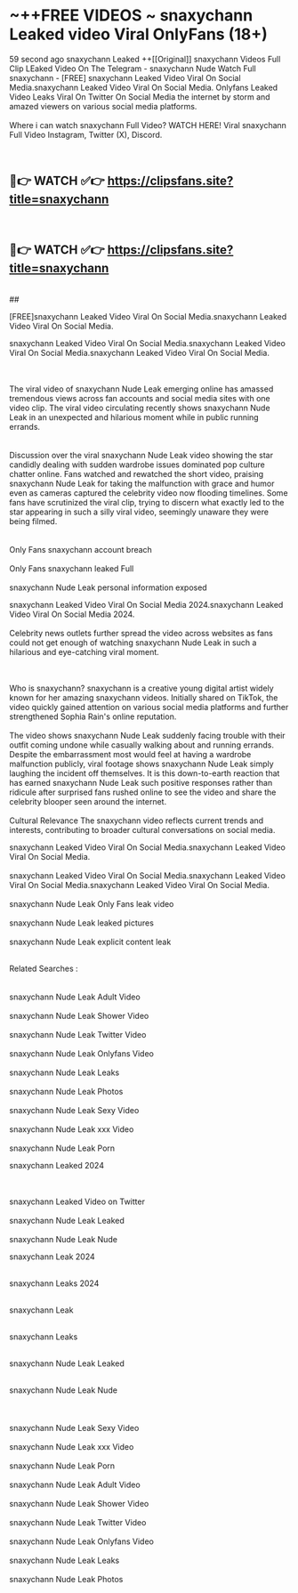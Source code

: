 # ~++FREE VIDEOS ~ snaxychann Leaked video Viral OnlyFans (18+)<br>


59 second ago snaxychann Leaked ++[[Original]] snaxychann Videos Full Clip LEaked Video On The Telegram  - snaxychann Nude  Watch Full snaxychann - [FREE] snaxychann Leaked Video Viral On Social Media.snaxychann Leaked Video Viral On Social Media.   Onlyfans Leaked Video Leaks Viral On Twitter On Social Media the internet by storm and amazed viewers on various social media platforms. <br><br>
Where i can watch snaxychann Full Video? WATCH HERE! Viral snaxychann Full Video Instagram, Twitter (X), Discord. <br>


 <br>

##  🔴👉 WATCH ✅👉  <a href="https://clipsfans.site?title=snaxychann&ref=git">https://clipsfans.site?title=snaxychann</a> <br>
  <br>

##  🔴👉 WATCH ✅👉  <a href="https://clipsfans.site?title=snaxychann&ref=git">https://clipsfans.site?title=snaxychann</a> <br>
  <br>
  ##



[FREE]snaxychann Leaked Video Viral On Social Media.snaxychann Leaked Video Viral On Social Media. <br>

snaxychann Leaked Video Viral On Social Media.snaxychann Leaked Video Viral On Social Media.snaxychann Leaked Video Viral On Social Media. <br>


  <br>

  <br>
The viral video of snaxychann Nude Leak emerging online has amassed tremendous views across fan accounts and social media sites with one video clip. The viral video circulating recently shows snaxychann Nude Leak in an unexpected and hilarious moment while in public running errands.<br>
<br>


<br>
Discussion over the viral snaxychann Nude Leak video showing the star candidly dealing with sudden wardrobe issues dominated pop culture chatter online. Fans watched and rewatched the short video, praising snaxychann Nude Leak for taking the malfunction with grace and humor even as cameras captured the celebrity video now flooding timelines. Some fans have scrutinized the viral clip, trying to discern what exactly led to the star appearing in such a silly viral video, seemingly unaware they were being filmed.<br>
<br>
<br> 
Only Fans snaxychann account breach<br>
<br>
Only Fans snaxychann leaked Full <br>
<br>
snaxychann Nude Leak personal information exposed<br>

snaxychann Leaked Video Viral On Social Media 2024.snaxychann Leaked Video Viral On Social Media 2024. <br>
<br>
Celebrity news outlets further spread the video across websites as fans could not get enough of watching snaxychann Nude Leak in such a hilarious and eye-catching viral moment.<br>
<br>

<br>
Who is snaxychann? snaxychann is a creative young digital artist widely known for her amazing snaxychann videos. Initially shared on TikTok, the video quickly gained attention on various social media platforms and further strengthened Sophia Rain's online reputation.<br>
<br>
The video shows snaxychann Nude Leak suddenly facing trouble with their outfit coming undone while casually walking about and running errands. Despite the embarrassment most would feel at having a wardrobe malfunction publicly, viral footage shows snaxychann Nude Leak simply laughing the incident off themselves. It is this down-to-earth reaction that has earned snaxychann Nude Leak such positive responses rather than ridicule after surprised fans rushed online to see the video and share the celebrity blooper seen around the internet.<br>
<br>
Cultural Relevance The snaxychann video reflects current trends and interests, contributing to broader cultural conversations on social media.<br>

snaxychann Leaked Video Viral On Social Media.snaxychann Leaked Video Viral On Social Media.<br>
<br>
snaxychann Leaked Video Viral On Social Media.snaxychann Leaked Video Viral On Social Media.snaxychann Leaked Video Viral On Social Media.<br>
<br>
snaxychann Nude Leak Only Fans leak video<br>
<br>
snaxychann Nude Leak leaked pictures<br>
<br>
snaxychann Nude Leak explicit content leak<br>


<br>
Related Searches :<br>
<br>

<br>
snaxychann Nude Leak Adult Video<br>
<br>
snaxychann Nude Leak Shower Video<br>
<br>
snaxychann Nude Leak Twitter Video<br>
<br>
snaxychann Nude Leak Onlyfans Video<br>
<br>
snaxychann Nude Leak Leaks<br>
<br>
snaxychann Nude Leak Photos<br>

<br>
snaxychann Nude Leak Sexy Video<br>
<br>
snaxychann Nude Leak xxx Video<br>
<br>
snaxychann Nude Leak Porn<br>

snaxychann  Leaked 2024 <br> <br>
<br>

snaxychann Leaked Video on Twitter <br>
<br>
snaxychann Nude Leak Leaked<br>
<br>
snaxychann Nude Leak Nude<br>


snaxychann  Leak 2024 <br> <br>



snaxychann  Leaks 2024 <br> <br>



 
snaxychann  Leak<br> <br>



snaxychann  Leaks<br> <br>


snaxychann Nude Leak Leaked<br> <br>

snaxychann Nude Leak Nude<br> <br>
<br> <br>
snaxychann Nude Leak Sexy Video
<br> <br>
snaxychann Nude Leak xxx Video
<br> <br>
snaxychann Nude Leak Porn
<br> <br>
snaxychann Nude Leak Adult Video
<br> <br>
snaxychann Nude Leak Shower Video
<br> <br>
snaxychann Nude Leak Twitter Video
<br> <br>
snaxychann Nude Leak Onlyfans Video
<br> <br>
snaxychann Nude Leak Leaks
<br> <br>
snaxychann Nude Leak Photos






</p>




 



</p>











